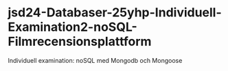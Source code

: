 # jsd24-Databaser-25yhp-Individuell-Examination2-noSQL-Filmrecensionsplattform
Individuell examination: noSQL med Mongodb och Mongoose

